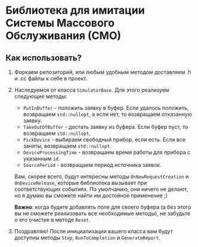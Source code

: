 # Библиотека для имитации Системы Массового Обслуживания (СМО)

## Как использовать?
1. Форкаем репозиторий, или любым удобным методом доставляем .h и .cc файлы к себе в проект.
2. Наследуемся от класса `SimulatorBase`. 
Для этого реализуем следующие методы:
    - `PutInBuffer` - положить заявку в буфер. Если удалось положить, возвращаем `std::nullopt`, а если нет, то возвращаем отказанную заявку.
    - `TakeOutOfBuffer` - достать заявку из буфера. Если буфер пуст, то возвращаем `std::nullopt`.
    - `PickDevice` - выбираем свободный прибор, если есть. Если все заняты, возвращаем `std::nullopt`.
    - `DeviceProcessingTime` - возвращаем время работы для прибора с указанным `id`.
    - `SourcePeriod` - возвращаем период источника заявок.

    Вам, скорее всего, будут интересны методы `OnNewRequestCreation` и `OnDeviceRelease`, которые библиотека вызывает при соответствующих событиях. По умолчанию, они ничего не делают, но я думаю вы сможете найти им достойное применение ;)

    **Важно**: когда будете добавлять поле для своего буфера (а без этого вы не сможете реализовать все необходимые методы), не забудьте о его очистке в методе `Reset`.

3. Поздравляю! После инициализации вашего класса вам будут доступны методы `Step`, `RunToCompletion` и `GenerateReport`.